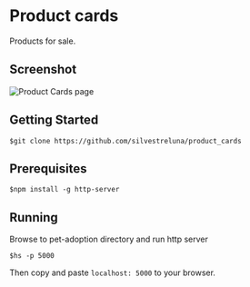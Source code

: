# Product cards
Products for sale.

## Screenshot
![Product Cards page]()

## Getting Started
```
$git clone https://github.com/silvestreluna/product_cards
```
## Prerequisites
```
$npm install -g http-server
```

## Running
Browse to pet-adoption directory and run http server
```
$hs -p 5000
```
Then copy and paste `localhost: 5000` to your browser.